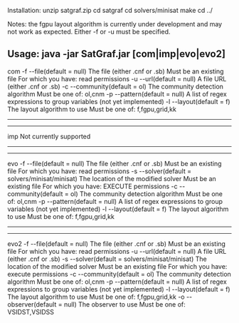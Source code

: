 Installation:
unzip satgraf.zip
cd satgraf
cd solvers/minisat
make
cd ../


Notes:
the fgpu layout algorithm is currently under development and may not work as expected. 
Either -f or -u must be specified.


Usage: java -jar SatGraf.jar [com|imp|evo|evo2] <options>
--------------------------------
com
	-f --file(default = null) The file (either .cnf or .sb)
	Must be an existing file For which you have: read permissions
	-u --url(default = null) A file URL (either .cnf or .sb)
	-c --community(default = ol) The community detection algorithm
	Must be one of: ol,cnm
	-p --pattern(default = null) A list of regex expressions to group variables (not yet implemented)
	-l --layout(default = f) The layout algorithm to use
	Must be one of: f,fgpu,grid,kk
	
--------------------------------
--------------------------------
imp
	Not currently supported
	
--------------------------------
--------------------------------
evo
	-f --file(default = null) The file (either .cnf or .sb)
	Must be an existing file For which you have: read permissions
	-s --solver(default = solvers/minisat/minisat) The location of the modified solver
	Must be an existing file For which you have: EXECUTE permissions
	-c --community(default = ol) The community detection algorithm
	Must be one of: ol,cnm
	-p --pattern(default = null) A list of regex expressions to group variables (not yet implemented)
	-l --layout(default = f) The layout algorithm to use
	Must be one of: f,fgpu,grid,kk
	
--------------------------------
--------------------------------
evo2
	-f --file(default = null) The file (either .cnf or .sb)
	Must be an existing file For which you have: read permissions
	-u --url(default = null) A file URL (either .cnf or .sb)
	-s --solver(default = solvers/minisat/minisat) The location of the modified solver
	Must be an existing file For which you have: execute permissions
	-c --community(default = ol) The community detection algorithm
	Must be one of: ol,cnm
	-p --pattern(default = null) A list of regex expressions to group variables (not yet implemented)
	-l --layout(default = f) The layout algorithm to use
	Must be one of: f,fgpu,grid,kk
	-o --observer(default = null) The observer to use
	Must be one of: VSIDST,VSIDSS
